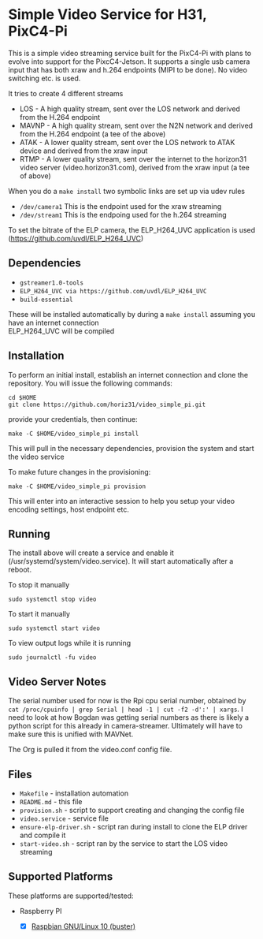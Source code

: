 # Simple Video Service for H31, PixC4-Pi

This is a simple video streaming service built for the PixC4-Pi with plans to evolve into support for the PixcC4-Jetson. It supports a single usb camera input that has both xraw and h.264 endpoints (MIPI to be done). No video switching etc. is used.

It tries to create 4 different streams
* LOS - A high quality stream, sent over the LOS network and derived from the H.264 endpoint
* MAVNP - A high quality stream, sent over the N2N network and derived from the H.264 endpoint (a tee of the above)
* ATAK - A lower quality stream, sent over the LOS network to ATAK device and derived from the xraw input
* RTMP - A lower quality stream, sent over the internet to the horizon31 video server (video.horizon31.com), derived from the xraw input (a tee of above)

When you do a `make install` two symbolic links are set up via udev rules
* `/dev/camera1` This is the endpoint used for the xraw streaming
* `/dev/stream1` This is the endpoing used for the h.264 streaming

To set the bitrate of the ELP camera, the ELP_H264_UVC application is used (https://github.com/uvdl/ELP_H264_UVC)

## Dependencies

* `gstreamer1.0-tools` 
* `ELP_H264_UVC via https://github.com/uvdl/ELP_H264_UVC` 
* `build-essential`
  
These will be installed automatically by during a `make install` assuming you have an internet connection  
ELP_H264_UVC will be compiled  


## Installation

To perform an initial install, establish an internet connection and clone the repository.
You will issue the following commands:
```
cd $HOME
git clone https://github.com/horiz31/video_simple_pi.git
```

provide your credentials, then continue:
```
make -C $HOME/video_simple_pi install
```

This will pull in the necessary dependencies, provision the system and start the video service  

To make future changes in the provisioning:
```
make -C $HOME/video_simple_pi provision
```

This will enter into an interactive session to help you setup your video encoding settings, host endpoint etc.

## Running

The install above will create a service and enable it (/usr/systemd/system/video.service). It will start automatically after a reboot.  

To stop it manually
```
sudo systemctl stop video
```
To start it manually
```
sudo systemctl start video
```
To view output logs while it is running  
```
sudo journalctl -fu video
```

## Video Server Notes

The serial number used for now is the Rpi cpu serial number, obtained by `cat /proc/cpuinfo | grep Serial | head -1 | cut -f2 -d':' | xargs`. I need to look at how Bogdan was getting serial numbers as there is likely a python script for this already in camera-streamer. Ultimately will have to make sure this is unified with MAVNet.  

The Org is pulled it from the video.conf config file.

## Files

 * `Makefile` - installation automation
 * `README.md` - this file
 * `provision.sh` - script to support creating and changing the config file
 * `video.service` - service file
 * `ensure-elp-driver.sh` - script ran during install to clone the ELP driver and compile it
 * `start-video.sh` - script ran by the service to start the LOS video streaming
 

## Supported Platforms
These platforms are supported/tested:

 * Raspberry PI
   - [x] [Raspbian GNU/Linux 10 (buster)](https://www.raspberrypi.org/downloads/raspbian/)


